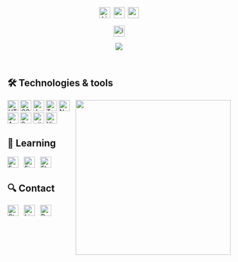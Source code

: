 <p align="center">
    <img src="https://imgur.com/tk8R8GQ.gif" alt="hi" height="25">&nbsp;
    <img src="https://i.imgur.com/WRakS6h.gif" alt="wave" height="25">&nbsp;
    <img src="https://imgur.com/sqaKcCZ.gif" alt="my name" height="25">
</p>
<p align="center">
    <img src="https://imgur.com/RR7hBNn.png" alt="interests" height="25">
</p>
<p align="center">
    <a href="https://readme-typing-svg.herokuapp.com/demo/"><img src="https://readme-typing-svg.demolab.com/?lines=Cloud%20Computing;Data%20Science;Information%20Security;Networking;%20Web%20Development&font=Fira%20Code&center=true&width=440&height=40&color=b98fe2&vCenter=true&size=25"/> </a>
</p>

<br/>

## 🛠 Technologies & tools

<img src="https://i.imgur.com/S1pDp34.png" min-width="300px" max-width="300px" width="350px" align="right">

[<img src="https://img.shields.io/badge/HTML5-282C34?logo=html5&logoColor=E34F26" alt="HTML5 logo" title="HTML5" height="25" />][tech_tools_anchor]
[<img src="https://img.shields.io/badge/CSS3-282C34?logo=css3&logoColor=1572B6" alt="CSS3 logo" title="CSS3" height="25" />][tech_tools_anchor]
[<img src="https://img.shields.io/badge/JavaScript-282C34?logo=javascript&logoColor=F7DF1E" alt="JavaScript logo" title="JavaScript" height="25" />][tech_tools_anchor]
[<img src="https://img.shields.io/badge/TypeScript-282C34?logo=typescript&logoColor=3178C6" alt="TypeScript logo" title="TypeScript" height="25" />][tech_tools_anchor]
[<img src="https://img.shields.io/badge/Node.js-282C34?logo=node.js&logoColor=339933" alt="Node.js logo" title="Node.js" height="25" />][tech_tools_anchor]
[<img src="https://img.shields.io/badge/Android-282C34?logo=android&logoColor=3DDC84" alt="Android logo" title="Android" height="25" />][tech_tools_anchor]
[<img src="https://img.shields.io/badge/Swift-282C34?logo=swift&logoColor=E34F26" alt="Swift logo" title="Swift" height="25" />][tech_tools_anchor]
[<img src="https://img.shields.io/badge/git-282C34?logo=git&logoColor=F05032" alt="git logo" title="git" height="25" />][tech_tools_anchor]
[<img src="https://img.shields.io/badge/VS%20Code-282C34?logo=visual-studio-code&logoColor=007ACC" alt="Visual Studio Code logo" title="Visual Studio Code" height="25" />][tech_tools_anchor]

<a name="learning"></a>

## 📖 Learning

[<img src="https://img.shields.io/badge/Fastlane-282C34?logo=fastlane&logoColor=00F200" alt="Fastlane logo" title="Fastlane" height="25" />][learning_anchor]
&nbsp;
[<img src="https://img.shields.io/badge/Firebase-282C34?logo=firebase&logoColor=FFCA28" alt="Firebase logo" title="Firebase" height="25" />][learning_anchor]
&nbsp;
[<img src="https://img.shields.io/badge/Flutter-282C34?logo=flutter&logoColor=02569B" alt="Flutter logo" title="Flutter" height="25" />][learning_anchor]

## 🔍 Contact

[<img src="https://img.shields.io/badge/Stack%20Overflow-282C34?logo=stackoverflow&logoColor=FE7A16" alt="Stack Overflow logo" title="Stack Overflow" height="25" />](https://stackoverflow.com/users/19409989/courierofcode)
&nbsp;
[<img src="https://img.shields.io/badge/LinkedIn-282C34?logo=linkedin&logoColor=0077B5" alt="LinkedIn logo" title="LinkedIn" height="25" />](https://www.linkedin.com/in/emmanuelfarayibi/)
&nbsp;
[<img src="https://img.shields.io/badge/DEVpost-282C34?logo=devpost&logoColor=FE7A16" alt="Devpost logo" title="DEVpost" height="25" />](https://devpost.com/courierofcode)

[tech_tools_anchor]: #🛠-technologies--tools
[learning_anchor]: #📖-learning
